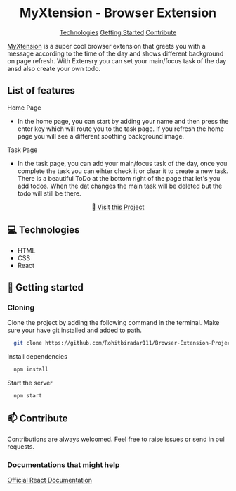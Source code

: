 <h1 align="center" style="font-weight: bold;">MyXtension - Browser Extension</h1>

<p align="center">
<a href="#technologies">Technologies</a>
<a href="#started">Getting Started</a>
<a href="#contribute">Contribute</a> 
</p>

[MyXtension](https://myxtension.netlify.app) is a super cool browser extension that greets you with a message according to the time of the day and shows different background on page refresh. With Extensry you can set your main/focus task of the day ansd also create your own todo.


## List of features
Home Page
- In the home page, you can start by adding your name and then press the enter key which will route you to the task page. If you refresh the home page you will see a different soothing background image.

Task Page
- In the task page, you can add your main/focus task of the day, once you complete the task you can eihter check it or clear it to create a new task. There is a beautiful ToDo at the bottom right of the page that let's you add todos. When the dat changes the main task will be deleted but the todo will still be there.


<p align="center">
<a href="https://myxtension.netlify.app/">📱 Visit this Project</a>
</p>

<h2 id="technologies">💻 Technologies</h2>

- HTML
- CSS
- React

<h2 id="started">🚀 Getting started</h2>

 

<h3>Cloning</h3>

Clone the project by adding the following command in the terminal.
Make sure your have git installed and added to path.

```bash
  git clone https://github.com/Rohitbiradar111/Browser-Extension-Project.git
```

Install dependencies

```bash
  npm install
```

Start the server

```bash
  npm start
```


<h2 id="contribute">📫 Contribute</h2>

Contributions are always welcomed. Feel free to raise issues or send in pull requests.

<h3>Documentations that might help</h3>

[Official React Documentation](https://react.dev/)
